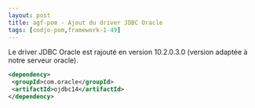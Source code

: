 ```yaml
---
layout: post
title: agf-pom - Ajout du driver JDBC Oracle
tags: [codjo-pom,framework-1-49]
---
```

Le driver JDBC Oracle est rajouté en version 10.2.0.3.0 (version adaptée à notre serveur oracle).

```xml
<dependency>
 <groupId>com.oracle</groupId>
 <artifactId>ojdbc14</artifactId>
</dependency>
```